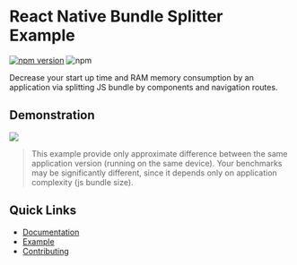 # React Native Bundle Splitter Example

[![npm version](https://badge.fury.io/js/react-native-bundle-splitter.svg)](http://badge.fury.io/js/react-native-bundle-splitter) ![npm](https://img.shields.io/npm/dw/react-native-bundle-splitter.svg)

Decrease your start up time and RAM memory consumption by an application via splitting JS bundle by components and navigation routes.

## Demonstration

<img src="./docs/images/demo.gif?raw=true">


> This example provide only approximate difference between the same application version (running on the same device). Your benchmarks may be significantly different, since it depends only on application complexity (js bundle size).

## Quick Links
- [Documentation](https://kirillzyusko.github.io/react-native-bundle-splitter/)
- [Example](https://github.com/kirillzyusko/react-native-bundle-splitter-example)
- [Contributing](https://github.com/kirillzyusko/react-native-bundle-splitter/blob/master/CONTRIBUTING.MD)
